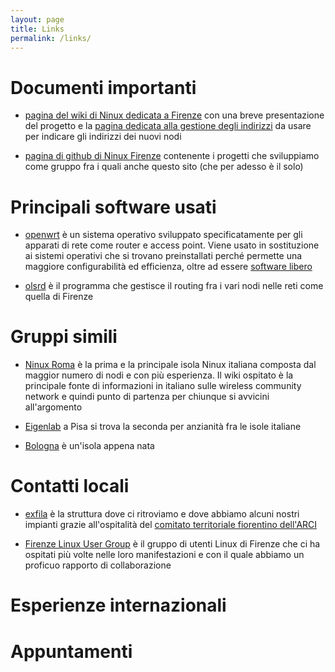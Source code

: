 ```yaml
---
layout: page
title: Links
permalink: /links/
---
```





# Documenti importanti

- [pagina del wiki di Ninux dedicata a Firenze](http://wiki.ninux.org/Firenze/)
  con una breve presentazione del progetto e la
  [pagina dedicata alla gestione degli indirizzi](http://wiki.ninux.org/Firenze/GestioneIndirizzi)
  da usare per indicare gli indirizzi dei nuovi nodi

- [pagina di github di Ninux Firenze](https://github.com/ninux-fi/)
  contenente i progetti che sviluppiamo come gruppo fra i quali anche
  questo sito (che per adesso è il solo)
  
# Principali software usati

- [openwrt](http://wiki.openwrt.org) è un sistema operativo sviluppato
  specificatamente per gli apparati di rete come router e access
  point. Viene usato in sostituzione ai sistemi operativi che si
  trovano preinstallati perché permette una maggiore configurabilità
  ed efficienza, oltre ad essere
  [software libero](https://www.gnu.org/philosophy/free-sw.it.html)

- [olsrd](http://olsr.org) è il programma che gestisce il routing fra i
  vari nodi nelle reti come quella di Firenze

# Gruppi simili

- [Ninux Roma](http://www.ninux.org) è la prima e la principale isola
  Ninux italiana composta dal maggior numero di nodi e con più
  esperienza. Il wiki ospitato è la principale fonte di informazioni
  in italiano sulle wireless community network e quindi punto di
  partenza per chiunque si avvicini all'argomento

- [Eigenlab](http://www.eigenlab.org) a Pisa si trova la seconda per
  anzianità fra le isole italiane

- [Bologna](https://wiki.bologna.ninux.org/) è un'isola appena nata

# Contatti locali

- [exfila](http://www.exfila.it) è la struttura dove ci ritroviamo e
  dove abbiamo alcuni nostri impianti grazie all'ospitalità del
  [comitato territoriale fiorentino dell'ARCI](http://www.arcifirenze.it/)

- [Firenze Linux User Group](http://firenze.linux.it) è il  gruppo di
  utenti Linux di Firenze che ci ha ospitati più volte nelle loro
  manifestazioni e con il quale abbiamo un proficuo rapporto di
  collaborazione
  
# Esperienze internazionali

# Appuntamenti

